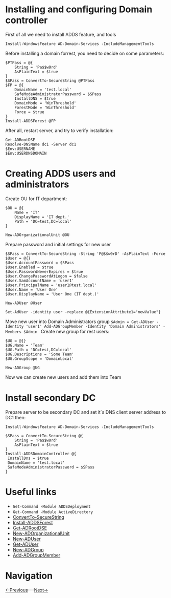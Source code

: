 # Installing and configuring Domain controller

First of all we need to install ADDS feature, and tools
```
Install-WindowsFeature AD-Domain-Services -IncludeManagementTools
```
Before installing a domain forrest, you need to decide on some parameters:
```
$PTPass = @{
    String = 'Pa$$w0rd'
    AsPlainText = $true
}
$SPass = ConvertTo-SecureString @PTPass
$FP = @{
    DomainName = 'test.local'
    SafeModeAdministratorPassword = $SPass
    InstallDNS = $true
    DomainMode = 'WinThreshold'
    ForestMode = 'WinThreshold'
    Force = $true
}
Install-ADDSForest @FP
```
After all, restart server, and try to verify installation:
```
Get-ADRootDSE
Resolve-DNSName dc1 -Server dc1
$Env:USERNAME
$Env:USERDNSDOMAIN
```

# Creating ADDS users and administrators
Create OU for IT department:
```
$OU = @{
    Name = 'IT'
    DisplayName = 'IT dept.'
    Path = 'DC=test,DC=local'
}

New-ADOrganizationalUnit @OU
```
Prepare password and initial settings for new user
```
$SPass = ConvertTo-SecureString -String 'P@$$w0rD' -AsPlainText -Force
$User = @{}
$User.AccountPassword = $SPass
$User.Enabled = $true
$User.PasswordNeverExpires = $true
$User.ChangePasswordAtLogon = $false
$User.SamAccountName = 'user1'
$User.PrincipalName = 'user1@test.local'
$User.Name = 'User One'
$User.DisplayName = 'User One (IT dept.)'

New-ADUser @User

Set-AdUser -identity user -replace @{ExtensionAttribute1="newValue"}
```
Move new user into Domain Administrators group
``
$Admin = Get-ADUser -Identity 'user1'
Add-ADGroupMember -Identity 'Domain Administrators' -Members $Admin 
``
Create new group for rest users:
```
$UG = @{}
$UG.Name = 'Team'
$UG.Path = 'DC=test,DC=local'
$UG.Descriptions = 'Some Team'
$UG.GroupScope = 'DomainLocal'

New-ADGroup @UG
```
Now we can create new users and add them into Team

# Install secondary DC

Prepare server to be secondary DC and set it`s DNS client server address to DC1 then:
```
Install-WindowsFeature AD-Domain-Services -IncludeManagementTools

$SPass = ConvertTo-SecureString @{
    String = 'Pa$$w0rd'
    AsPlainText = $true
}
Install-ADDSDomainController @{
 InstallDns = $true 
 DomainName = 'test.local'
 SafeModeAdministratorPassword = $SPass
}
```

# Useful links

* ```Get-Command -Module ADDSDeployment```
* ```Get-Command -Module ActiveDirectory```
* [ConvertTo-SecureString](https://learn.microsoft.com/ru-ru/powershell/module/microsoft.powershell.security/convertto-securestring)
* [Install-ADDSForest](https://learn.microsoft.com/en-us/powershell/module/addsdeployment/install-addsforest)
* [Get-ADRootDSE](https://learn.microsoft.com/en-us/powershell/module/activedirectory/get-adrootdse)
* [New-ADOrganizationalUnit](https://learn.microsoft.com/en-us/powershell/module/activedirectory/new-adorganizationalunit)
* [New-ADUser](https://learn.microsoft.com/en-us/powershell/module/activedirectory/new-aduser)
* [Get-ADUser](https://learn.microsoft.com/en-us/powershell/module/activedirectory/get-aduser)
* [New-ADGroup](https://learn.microsoft.com/en-us/powershell/module/activedirectory/new-adgroup)
* [Add-ADGroupMember](https://learn.microsoft.com/en-us/powershell/module/activedirectory/add-adgroupmember)

# Navigation
[<-Previous](/2_networkConfiguration.md)---[Next->](/4_configureDHCP.md)
